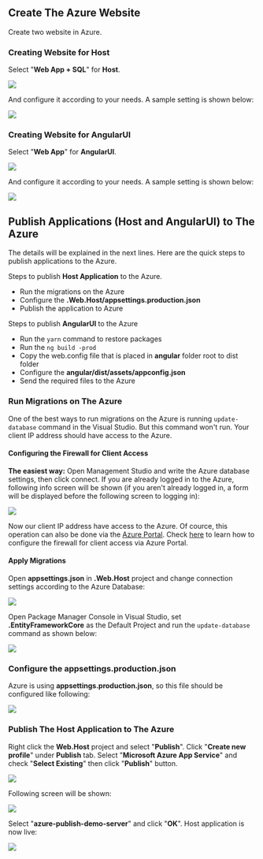


## Create The Azure Website

Create two website in Azure. 

### Creating Website for Host

Select "**Web App + SQL**" for **Host**. 

<img src="images/azure-publish-angular-create-azure-host-website.png">

And configure it according to your needs. A sample setting is shown below:

<img src="images/azure-publish-angular-create-azure-host-website-configuration.png">

### Creating Website for AngularUI

Select "**Web App**" for **AngularUI**.

<img src="images/azure-publish-angular-create-azure-angular-website.png">

And configure it according to your needs. A sample setting is shown below:

<img src="images/azure-publish-angular-create-azure-angular-website-configuration.png">

## Publish Applications (Host and AngularUI) to The Azure

The details will be explained in the next lines. Here are the quick steps to publish applications to the Azure.

Steps to publish **Host Application** to the Azure.

- Run the migrations on the Azure
- Configure the **.Web.Host/appsettings.production.json**
- Publish the application to Azure

Steps to publish **AngularUI** to the Azure

- Run the `yarn` command to restore packages
- Run the `ng build -prod`
- Copy the web.config file that is placed in **angular** folder root to dist folder
- Configure the **angular/dist/assets/appconfig.json**
- Send the required files to the Azure

### Run Migrations on The Azure

One of the best ways to run migrations on the Azure is running `update-database` command in the Visual Studio. 
But this command won't run. Your client IP address should have access to the Azure. 

#### Configuring the Firewall for Client Access 

**The easiest way:** Open Management Studio and write the Azure database settings, then click connect. 
If you are already logged in to the Azure, following info screen will be shown (if you aren't already logged in, a form will be displayed before the following screen to logging in):

<img src="images/azure-publish-angular-allow-ip-to-azure.png">

Now our client IP address have access to the Azure. Of cource, this operation can also be done via the [Azure Portal](https://portal.azure.com). Check [here](https://docs.microsoft.com/en-us/azure/sql-database/sql-database-firewall-configure) to learn how to configure the firewall for client access via Azure Portal.

#### Apply Migrations

Open **appsettings.json** in **.Web.Host** project and change connection settings according to the Azure Database:

<img src="images/azure-publish-angular-connection-string.png">

Open Package Manager Console in Visual Studio, set **.EntityFrameworkCore** as the Default Project and run the `update-database` command as shown below:

<img src="images/azure-publish-angular-update-database.png">

### Configure the appsettings.production.json

Azure is using **appsettings.production.json**, so this file should be configured like following:

<img src="images/azure-publish-angular-appsttings-production.png">

### Publish The Host Application to The Azure

Right click the **Web.Host** project and select "**Publish**". Click "**Create new profile**" under **Publish** tab. Select "**Microsoft Azure App Service**" and check "**Select Existing**" then click "**Publish**" button.

<img src="images/azure-publish-angular-new-publish-profile.png">

Following screen will be shown:

<img src="images/azure-publish-angular-new-publish-profile.png">

Select "**azure-publish-demo-server**" and click "**OK**". Host application is now live:

<img src="images/azure-publish-angular-swagger-ui.png">





